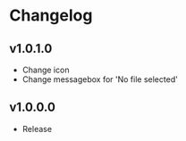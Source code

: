 # Changelog

## v1.0.1.0
- Change icon
- Change messagebox for 'No file selected'

## v1.0.0.0
- Release
